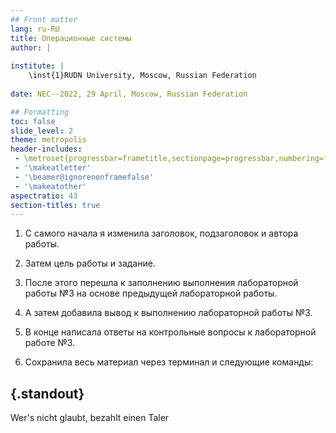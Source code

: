 ```yaml
---
## Front matter
lang: ru-RU
title: Операционные системы
author: |
	
institute: |
	\inst{1}RUDN University, Moscow, Russian Federation
	
date: NEC--2022, 29 April, Moscow, Russian Federation

## Formatting
toc: false
slide_level: 2
theme: metropolis
header-includes: 
 - \metroset{progressbar=frametitle,sectionpage=progressbar,numbering=fraction}
 - '\makeatletter'
 - '\beamer@ignorenonframefalse'
 - '\makeatother'
aspectratio: 43
section-titles: true
---
```


1. С самого начала я изменила заголовок, подзаголовок и автора работы.

2. Затем цель работы и задание.

3. После этого перешла к заполнению выполнения лабораторной работы №3 на основе предыдущей лабораторной работы.

4. А затем добавила вывод к выполнению лабораторной работы №3.

5. В конце написала ответы на контрольные вопросы к лабораторной работе №3.

6. Сохранила весь материал через терминал и следующие команды:



## {.standout}

Wer's nicht glaubt, bezahlt einen Taler
